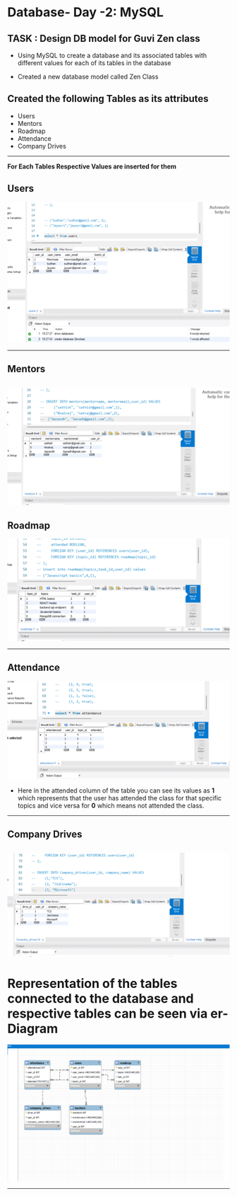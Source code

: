 # Database- Day -2: MySQL



## TASK : Design DB model for Guvi Zen class

- Using MySQL to create a database and its associated tables with different values for each of its tables in the database

- Created a new database model called Zen Class

**Created the following Tables as its attributes**
----------------------------------------------------------------
- Users
- Mentors 
- Roadmap
- Attendance
- Company Drives
----------------------------------------------------------------
**For Each Tables Respective Values are inserted for them**

Users
----------------------------------------------------------------
![](./assests/users.png)

--------------------------------------------------------------------

Mentors
--------------------------------

![](./assests/mentors.png) 
----------------------------------------------------------------
Roadmap
----------------------------------------------------------------
![](./assests/roadmap%202.png)

--------------------------------------------------------------------
Attendance 
--------------------------------
![](./assests/attendance.png)

- Here in the attended column of the table you can see its values as **1** which represents that the user has attended the class for that specific topics and vice versa for **0** which means not attended the class. 
----------------------------------------------------------------

Company Drives
----------------------------------------------------------------
![](./assests/companyDrives.png)
----------------------------------------------------------------


# Representation of the tables connected to the database and respective tables can be seen via er-Diagram
![](./assests/er-diagram.png)


---------------------------------------------------------------

